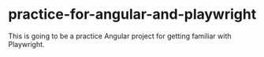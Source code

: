 # practice-for-angular-and-playwright

This is going to be a practice Angular project for getting familiar with Playwright.
